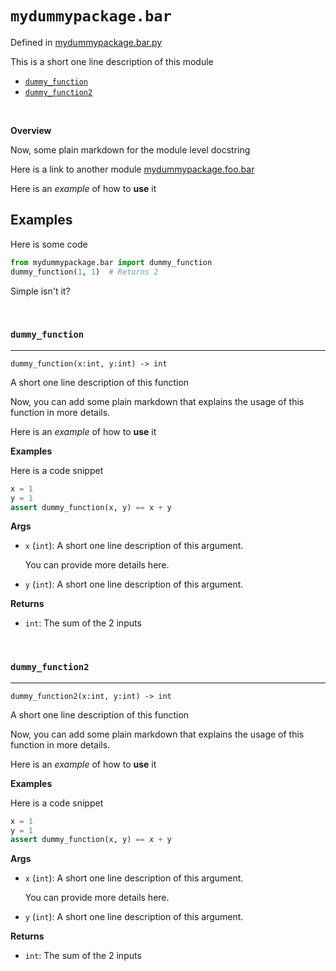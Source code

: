 # `mydummypackage.bar`

Defined in [mydummypackage.bar.py](../mydummypackage/bar.py)

This is a short one line description of this module

* [`dummy_function`](#`dummy-function`)
* [`dummy_function2`](#`dummy-function2`)



<br/>



__Overview__


Now, some plain markdown for the module level docstring

Here is a link to another module [mydummypackage.foo.bar](./mydummypackage.foo.bar.md)

Here is an *example* of how to __use__ it

Examples
--------
Here is some code

```python
from mydummypackage.bar import dummy_function
dummy_function(1, 1)  # Returns 2
```

Simple isn't it?




<br/>



<a id="`dummy-function`"></a>
### `dummy_function`

---

`dummy_function(x:int, y:int) -> int`

A short one line description of this function

Now, you can add some plain markdown that explains the usage of
this function in more details.

Here is an *example* of how to __use__ it

__Examples__


Here is a code snippet

```python
x = 1
y = 1
assert dummy_function(x, y) == x + y
```

__Args__


- `x` (`int`): A short one line description of this argument.
	
	You can provide more details here.

- `y` (`int`): A short one line description of this argument.

__Returns__


- `int`: The sum of the 2 inputs


<br/>

<a id="`dummy-function2`"></a>
### `dummy_function2`

---

`dummy_function2(x:int, y:int) -> int`

A short one line description of this function

Now, you can add some plain markdown that explains the usage of
this function in more details.

Here is an *example* of how to __use__ it

__Examples__


Here is a code snippet

```python
x = 1
y = 1
assert dummy_function(x, y) == x + y
```

__Args__


- `x` (`int`): A short one line description of this argument.
	
	You can provide more details here.

- `y` (`int`): A short one line description of this argument.

__Returns__


- `int`: The sum of the 2 inputs
